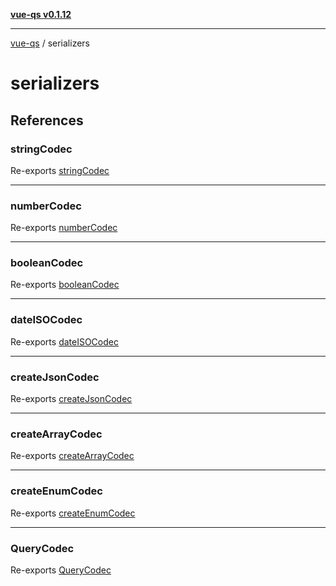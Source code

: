 [**vue-qs v0.1.12**](../../../README.md)

***

[vue-qs](../../../README.md) / serializers

# serializers

## References

### stringCodec

Re-exports [stringCodec](../../../variables/stringCodec.md)

***

### numberCodec

Re-exports [numberCodec](../../../variables/numberCodec.md)

***

### booleanCodec

Re-exports [booleanCodec](../../../variables/booleanCodec.md)

***

### dateISOCodec

Re-exports [dateISOCodec](../../../variables/dateISOCodec.md)

***

### createJsonCodec

Re-exports [createJsonCodec](../../../functions/createJsonCodec.md)

***

### createArrayCodec

Re-exports [createArrayCodec](../../../functions/createArrayCodec.md)

***

### createEnumCodec

Re-exports [createEnumCodec](../../../functions/createEnumCodec.md)

***

### QueryCodec

Re-exports [QueryCodec](../../../type-aliases/QueryCodec.md)
